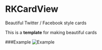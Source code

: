 RKCardView
==========
Beautiful Twitter / Facebook style cards

This is a **template** for making beautiful cards

###Example
![Example](http://i.imgur.com/YVaSExwl.png)
